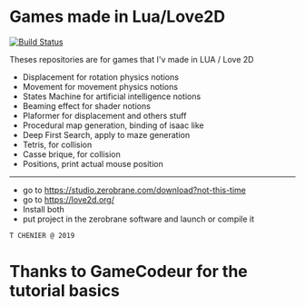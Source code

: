 # Games made in Lua/Love2D

[![Build Status](https://api.travis-ci.org/pyenv/pyenv.svg?branch=master)](https://github.com/cerb3re/game_prototype_lua)

Theses repositories are for games that I'v made in LUA / Love 2D
- Displacement for rotation physics notions
- Movement for movement physics notions
- States Machine for artificial intelligence notions
- Beaming effect for shader notions
- Plaformer for displacement and others stuff
- Procedural map generation, binding of isaac like
- Deep First Search, apply to maze generation
- Tetris, for collision
- Casse brique, for collision
- Positions, print actual mouse position
------------------------------------------------------------------

- go to https://studio.zerobrane.com/download?not-this-time
- go to https://love2d.org/
- Install both
- put project in the zerobrane software and launch or compile it

`T CHENIER @ 2019`
# Thanks to GameCodeur for the tutorial basics